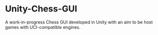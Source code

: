 # Unity-Chess-GUI
A work-in-progress Chess GUI developed in Unity with an aim to be host games with UCI-compatible engines.

